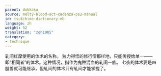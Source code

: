```yaml
---
parent: dokkaku
source: melty-blood-act-cadenza-ps2-manual
id: tsukihime-dictionary-mb
language: zh
weight: 52
translation: "zqh1985"
category:
- technique
---
```


轧间红摩使用的体术的名称。
独力得悟的修行僧那样地，只能传授给单一——即“相同者”的体术。这种情况，指作为鬼种混血的轧间一族。
七夜的体术要是四腿兽就可能继承，但轧间的体术只有轧间才能掌握了。
